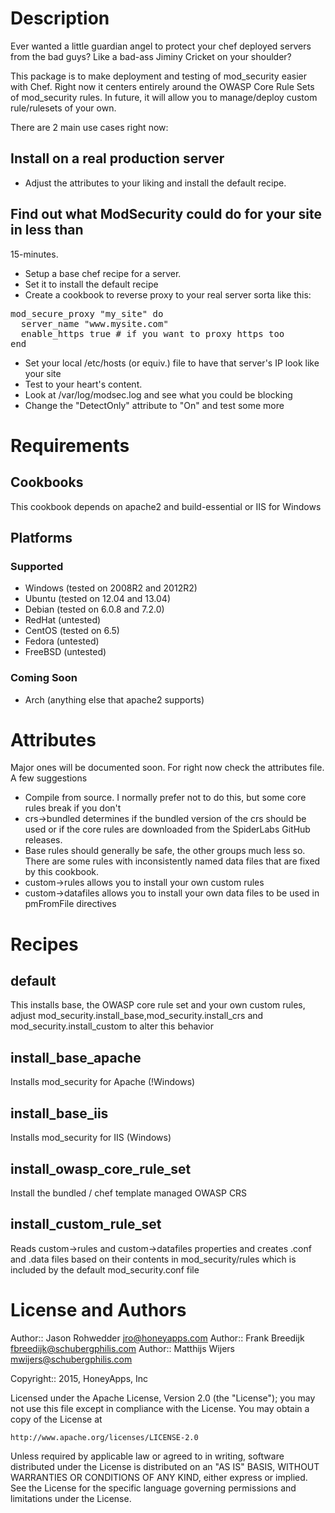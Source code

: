 # Description

Ever wanted a little guardian angel to protect your chef deployed
servers from the bad guys?  Like a bad-ass Jiminy Cricket on your
shoulder?

This package is to make deployment and testing of mod_security easier
with Chef. Right now it centers entirely around the OWASP Core Rule
Sets of mod_security rules. In future, it will allow you to manage/deploy
custom rule/rulesets of your own.

There are 2 main use cases right now:

## Install on a real production server

* Adjust the attributes to your liking and install the default
  recipe.

## Find out what ModSecurity could do for your site in less than
   15-minutes.

* Setup a base chef recipe for a server.
* Set it to install the default recipe
* Create a cookbook to reverse proxy to your real server sorta like
  this:
<pre>
mod_secure_proxy "my_site" do
  server_name "www.mysite.com"
  enable_https true # if you want to proxy https too
end
</pre>
* Set your local /etc/hosts (or equiv.) file to have that server's IP
  look like your site
* Test to your heart's content.
* Look at /var/log/modsec.log and see what you could be blocking
* Change the "DetectOnly" attribute to "On" and test some more

# Requirements

## Cookbooks

This cookbook depends on apache2 and build-essential or IIS for Windows

## Platforms

### Supported
* Windows (tested on 2008R2 and 2012R2)
* Ubuntu (tested on 12.04 and 13.04)
* Debian (tested on 6.0.8 and 7.2.0)
* RedHat (untested)
* CentOS (tested on 6.5)
* Fedora (untested)
* FreeBSD (untested)

### Coming Soon
* Arch (anything else that apache2 supports)

# Attributes

Major ones will be documented soon.  For right now check the
attributes file.  A few suggestions

* Compile from source.  I normally prefer not to do this, but some
  core rules break if you don't
* crs->bundled determines if the bundled version of the crs should be used or 
  if the core rules are downloaded from the SpiderLabs GitHub releases.
* Base rules should generally be safe, the other groups much less
  so. There are some rules with inconsistently named data files that are
  fixed by this cookbook.
* custom->rules allows you to install your own custom rules
* custom->datafiles allows you to install your own data files to be used in 
  pmFromFile directives

Recipes
=======

default
-------
This installs base, the OWASP core rule set and your own custom rules, adjust
mod_security.install_base,mod_security.install_crs and mod_security.install_custom
to alter this behavior

install_base_apache
-------------------
Installs mod_security for Apache (!Windows)

install_base_iis
----------------
Installs mod_security for IIS (Windows)

install_owasp_core_rule_set
---------------------------
Install the bundled / chef template managed OWASP CRS

install_custom_rule_set
-----------------------
Reads custom->rules and custom->datafiles properties and creates .conf and .data 
files based on their contents in mod_security/rules which is included by the default
mod_security.conf file

License and Authors
===================

Author:: Jason Rohwedder <jro@honeyapps.com>
Author:: Frank Breedijk <fbreedijk@schubergphilis.com>
Author:: Matthijs Wijers <mwijers@schubergphilis.com>

Copyright:: 2015, HoneyApps, Inc

Licensed under the Apache License, Version 2.0 (the "License");
you may not use this file except in compliance with the License.
You may obtain a copy of the License at

    http://www.apache.org/licenses/LICENSE-2.0

Unless required by applicable law or agreed to in writing, software
distributed under the License is distributed on an "AS IS" BASIS,
WITHOUT WARRANTIES OR CONDITIONS OF ANY KIND, either express or implied.
See the License for the specific language governing permissions and
limitations under the License.


